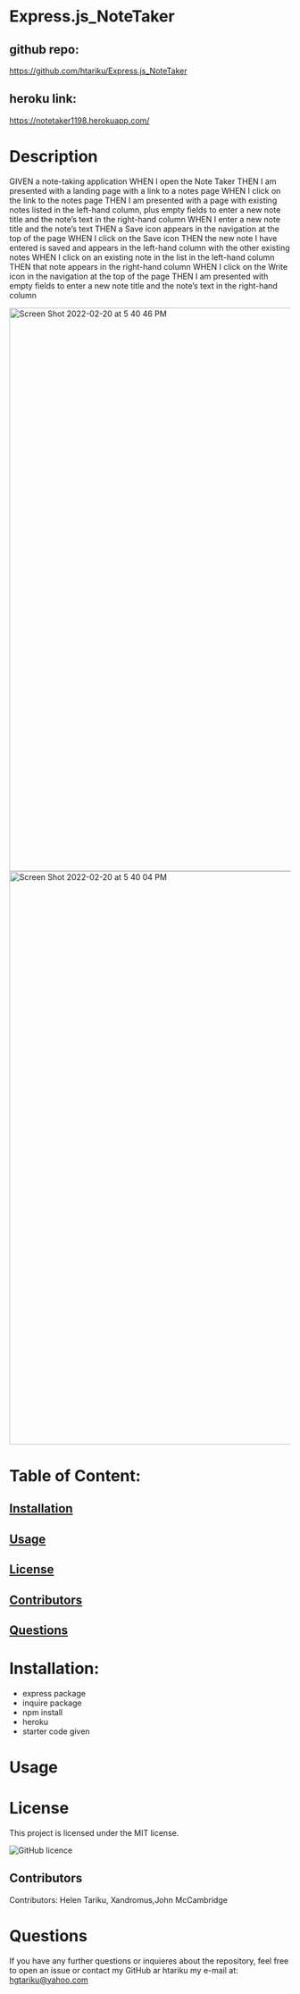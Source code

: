 # Express.js_NoteTaker

## github repo:
 https://github.com/htariku/Express.js_NoteTaker

 ## heroku link:
 https://notetaker1198.herokuapp.com/
 
   # Description
GIVEN a note-taking application
WHEN I open the Note Taker
THEN I am presented with a landing page with a link to a notes page
WHEN I click on the link to the notes page
THEN I am presented with a page with existing notes listed in the left-hand column, plus empty fields to enter a new note title and the note’s text in the right-hand column
WHEN I enter a new note title and the note’s text
THEN a Save icon appears in the navigation at the top of the page
WHEN I click on the Save icon
THEN the new note I have entered is saved and appears in the left-hand column with the other existing notes
WHEN I click on an existing note in the list in the left-hand column
THEN that note appears in the right-hand column
WHEN I click on the Write icon in the navigation at the top of the page
THEN I am presented with empty fields to enter a new note title and the note’s text in the right-hand column

<img width="1009" alt="Screen Shot 2022-02-20 at 5 40 46 PM" src="https://user-images.githubusercontent.com/94089824/154867610-9bfebf38-da12-421a-babb-e5fefe292c15.png">

<img width="1027" alt="Screen Shot 2022-02-20 at 5 40 04 PM" src="https://user-images.githubusercontent.com/94089824/154867615-e2195831-f5ab-4487-83ce-57c549c78ff1.png">



   # Table of Content: 
   ## [Installation](#Installation)
   ## [Usage](#Usage)
   ## [License](#License)
   ## [Contributors](#Contributors)
   ## [Questions](#Questions)

 
   # Installation: 
   - express package 
   - inquire package 
   - npm install 
   - heroku
   - starter code given

 
   # Usage 
   
 
   # License 
   This project is licensed under the MIT license.
   
   ![GitHub licence](https://img.shields.io/github/license/htariku/Professional-README-Generator)
 
   ## Contributors 
   Contributors: Helen Tariku, Xandromus,John McCambridge
 
 
   # Questions 
   If you have any further questions or inquieres about the repository, feel free to open an issue or contact my GitHub ar htariku my e-mail at: hgtariku@yahoo.com
 
   
 